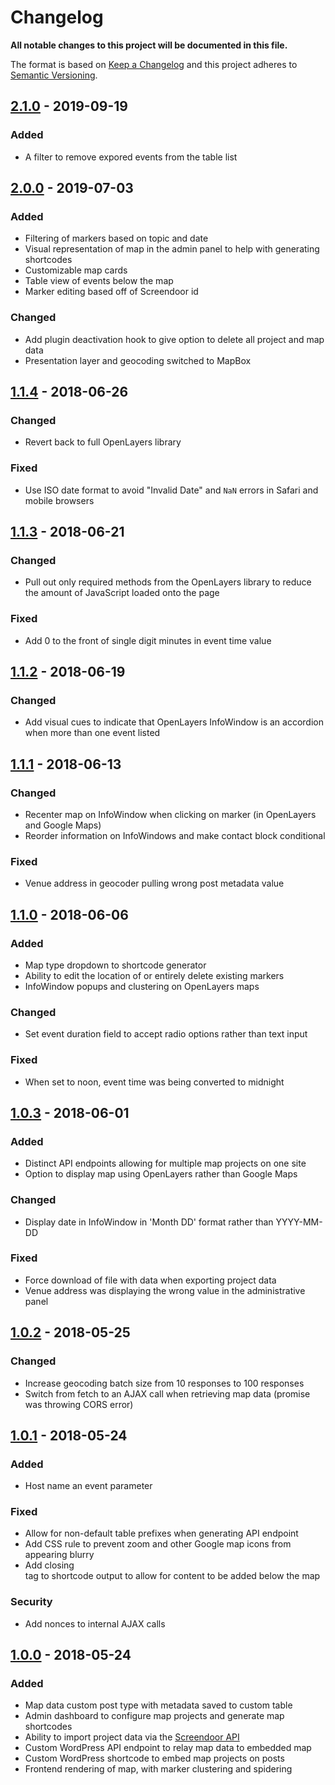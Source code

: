 # Changelog

**All notable changes to this project will be documented in this file.**

The format is based on [Keep a Changelog](http://keepachangelog.com/en/1.0.0/)
and this project adheres to [Semantic Versioning](http://semver.org/spec/v2.0.0.html).

## [2.1.0](https://github.com/IIP-Design/iip-map/tree/v2.1.0) - 2019-09-19

### Added

- A filter to remove expored events from the table list

## [2.0.0](https://github.com/IIP-Design/iip-map/tree/v2.0.0) - 2019-07-03

### Added

- Filtering of markers based on topic and date
- Visual representation of map in the admin panel to help with generating shortcodes
- Customizable map cards
- Table view of events below the map
- Marker editing based off of Screendoor id

### Changed

- Add plugin deactivation hook to give option to delete all project and map data
- Presentation layer and geocoding switched to MapBox

## [1.1.4](https://github.com/IIP-Design/iip-map/tree/v1.1.4) - 2018-06-26

### Changed

- Revert back to full OpenLayers library

### Fixed

- Use ISO date format to avoid "Invalid Date" and `NaN` errors in Safari and mobile browsers

## [1.1.3](https://github.com/IIP-Design/iip-map/tree/v1.1.3) - 2018-06-21

### Changed

- Pull out only required methods from the OpenLayers library to reduce the amount of JavaScript loaded onto the page

### Fixed

- Add 0 to the front of single digit minutes in event time value

## [1.1.2](https://github.com/IIP-Design/iip-map/tree/v1.1.2) - 2018-06-19

### Changed

- Add visual cues to indicate that OpenLayers InfoWindow is an accordion when more than one event listed

## [1.1.1](https://github.com/IIP-Design/iip-map/tree/v1.1.1) - 2018-06-13

### Changed

- Recenter map on InfoWindow when clicking on marker (in OpenLayers and Google Maps)
- Reorder information on InfoWindows and make contact block conditional

### Fixed

- Venue address in geocoder pulling wrong post metadata value

## [1.1.0](https://github.com/IIP-Design/iip-map/tree/v1.1.0) - 2018-06-06

### Added

- Map type dropdown to shortcode generator
- Ability to edit the location of or entirely delete existing markers
- InfoWindow popups and clustering on OpenLayers maps

### Changed

- Set event duration field to accept radio options rather than text input

### Fixed

- When set to noon, event time was being converted to midnight

## [1.0.3](https://github.com/IIP-Design/iip-map/tree/v1.0.3) - 2018-06-01

### Added

- Distinct API endpoints allowing for multiple map projects on one site
- Option to display map using OpenLayers rather than Google Maps

### Changed

- Display date in InfoWindow in 'Month DD' format rather than YYYY-MM-DD

### Fixed

- Force download of file with data when exporting project data
- Venue address was displaying the wrong value in the administrative panel

## [1.0.2](https://github.com/IIP-Design/iip-map/tree/v1.0.2) - 2018-05-25

### Changed

- Increase geocoding batch size from 10 responses to 100 responses
- Switch from fetch to an AJAX call when retrieving map data (promise was throwing CORS error)

## [1.0.1](https://github.com/IIP-Design/iip-map/tree/v1.0.1) - 2018-05-24

### Added

- Host name an event parameter

### Fixed

- Allow for non-default table prefixes when generating API endpoint
- Add CSS rule to prevent zoom and other Google map icons from appearing blurry
- Add closing <div> tag to shortcode output to allow for content to be added below the map

### Security

- Add nonces to internal AJAX calls

## [1.0.0](https://github.com/IIP-Design/iip-map/tree/v1.0.0) - 2018-05-24

### Added

- Map data custom post type with metadata saved to custom table
- Admin dashboard to configure map projects and generate map shortcodes
- Ability to import project data via the [Screendoor API](http://dobtco.github.io/screendoor-api-docs/)
- Custom WordPress API endpoint to relay map data to embedded map
- Custom WordPress shortcode to embed map projects on posts
- Frontend rendering of map, with marker clustering and spidering
